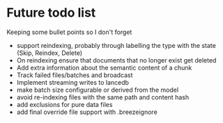 # Future todo list

Keeping some bullet points so I don't forget

* support reindexing, probably through labelling the type with the state (Skip, Reindex, Delete)
* On reindexing ensure that documents that no longer exist get deleted
* Add extra information about the semantic content of a chunk
* Track failed files/batches and broadcast
* Implement streaming writes to lancedb
* make batch size configurable or derived from the model
* avoid re-indexing files with the same path and content hash
* add exclusions for pure data files
* add final override file support with .breezeignore

